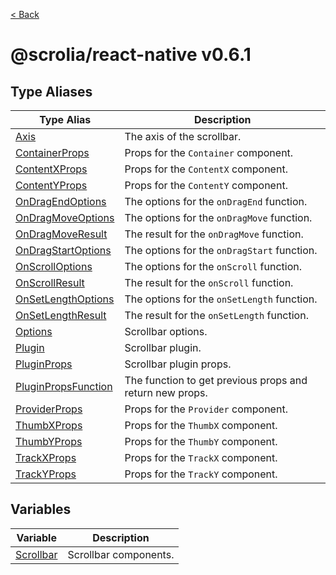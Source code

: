 [< Back](../../README.md)

# @scrolia/react-native v0.6.1

## Type Aliases

| Type Alias | Description |
| ------ | ------ |
| [Axis](type-aliases/Axis.md) | The axis of the scrollbar. |
| [ContainerProps](type-aliases/ContainerProps.md) | Props for the `Container` component. |
| [ContentXProps](type-aliases/ContentXProps.md) | Props for the `ContentX` component. |
| [ContentYProps](type-aliases/ContentYProps.md) | Props for the `ContentY` component. |
| [OnDragEndOptions](type-aliases/OnDragEndOptions.md) | The options for the `onDragEnd` function. |
| [OnDragMoveOptions](type-aliases/OnDragMoveOptions.md) | The options for the `onDragMove` function. |
| [OnDragMoveResult](type-aliases/OnDragMoveResult.md) | The result for the `onDragMove` function. |
| [OnDragStartOptions](type-aliases/OnDragStartOptions.md) | The options for the `onDragStart` function. |
| [OnScrollOptions](type-aliases/OnScrollOptions.md) | The options for the `onScroll` function. |
| [OnScrollResult](type-aliases/OnScrollResult.md) | The result for the `onScroll` function. |
| [OnSetLengthOptions](type-aliases/OnSetLengthOptions.md) | The options for the `onSetLength` function. |
| [OnSetLengthResult](type-aliases/OnSetLengthResult.md) | The result for the `onSetLength` function. |
| [Options](type-aliases/Options.md) | Scrollbar options. |
| [Plugin](type-aliases/Plugin.md) | Scrollbar plugin. |
| [PluginProps](type-aliases/PluginProps.md) | Scrollbar plugin props. |
| [PluginPropsFunction](type-aliases/PluginPropsFunction.md) | The function to get previous props and return new props. |
| [ProviderProps](type-aliases/ProviderProps.md) | Props for the `Provider` component. |
| [ThumbXProps](type-aliases/ThumbXProps.md) | Props for the `ThumbX` component. |
| [ThumbYProps](type-aliases/ThumbYProps.md) | Props for the `ThumbY` component. |
| [TrackXProps](type-aliases/TrackXProps.md) | Props for the `TrackX` component. |
| [TrackYProps](type-aliases/TrackYProps.md) | Props for the `TrackY` component. |

## Variables

| Variable | Description |
| ------ | ------ |
| [Scrollbar](variables/Scrollbar.md) | Scrollbar components. |
